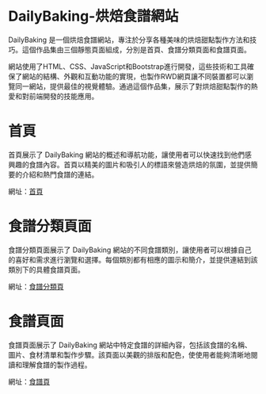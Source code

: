# DailyBaking-烘焙食譜網站

DailyBaking 是一個烘焙食譜網站，專注於分享各種美味的烘焙甜點製作方法和技巧。這個作品集由三個靜態頁面組成，分別是首頁、食譜分類頁面和食譜頁面。

網站使用了HTML、CSS、JavaScript和Bootstrap進行開發，這些技術和工具確保了網站的結構、外觀和互動功能的實現，也製作RWD網頁讓不同裝置都可以瀏覽同一網站，提供最佳的視覺體驗。通過這個作品集，展示了對烘焙甜點製作的熱愛和對前端開發的技能應用。

<h1>首頁</h1>
首頁展示了 DailyBaking 網站的概述和導航功能，讓使用者可以快速找到他們感興趣的食譜內容。首頁以精美的圖片和吸引人的標語來營造烘焙的氛圍，並提供簡要的介紹和熱門食譜的連結。

網址：[首頁](https://yuanyee45.github.io/Daily-Baking-page/Homepage.html)

<h1>食譜分類頁面</h1>
食譜分類頁面展示了 DailyBaking 網站的不同食譜類別，讓使用者可以根據自己的喜好和需求進行瀏覽和選擇。每個類別都有相應的圖示和簡介，並提供連結到該類別下的具體食譜頁面。

網址：[食譜分類頁](https://yuanyee45.github.io/Daily-Baking-page/recipepage.html)

<h1>食譜頁面</h1>
食譜頁面展示了 DailyBaking 網站中特定食譜的詳細內容，包括該食譜的名稱、圖片、食材清單和製作步驟。該頁面以美觀的排版和配色，使使用者能夠清晰地閱讀和理解食譜的製作過程。

網址：[食譜頁](https://yuanyee45.github.io/Daily-Baking-page/cake.html)

